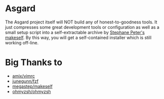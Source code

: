 # Asgard

The Asgard project itself will NOT build any of honest-to-goodness tools. It just compresses some great development tools or configuration as well as a small setup script into a self-extractable archive by [Stephane Peter's makeself](https://github.com/megastep/makeself). By this way, you will get a self-contained installer which is still working off-line.

# Big Thanks to

- [amix/vimrc](https://github.com/amix/vimrc)
- [junegunn/fzf](https://github.com/junegunn/fzf)
- [megastep/makeself](https://github.com/megastep/makeself)
- [ohmyzsh/ohmyzsh](https://github.com/ohmyzsh/ohmyzsh)
